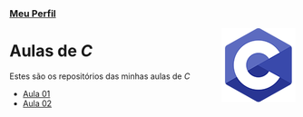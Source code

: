 ### [Meu Perfil](http://phstefen.github.io/)

<img align="right" src="img/c.png" width="130"/>

# Aulas de *C*
Estes são os repositórios das minhas aulas de *C*

* [Aula 01](https://github.com/phStefen/aulas-c/tree/master/projetos/aula-01/)
* [Aula 02](https://github.com/phStefen/aulas-c/tree/master/projetos/aula-02/)
